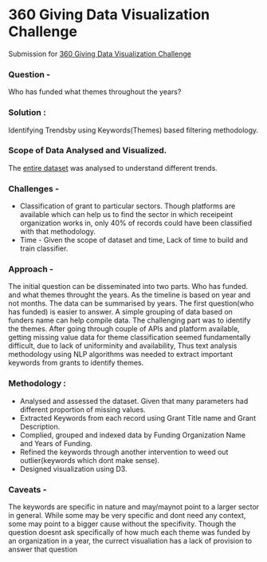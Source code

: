 # 360 Giving  Data Visualization Challenge
Submission for [360 Giving  Data Visualization Challenge](https://challenge.threesixtygiving.org/)

### Question - 
Who has funded what themes throughout the years?

### Solution : 
Identifying Trendsby using Keywords(Themes) based filtering methodology.

### Scope of Data Analysed and Visualized. 
The [entire dataset](http://grantnav.threesixtygiving.org/api/grants.csv) was analysed to understand different trends. 

### Challenges - 
- Classification of grant to particular sectors. Though platforms are available which can help us to find the sector in which receipeint organization works in, only 40% of records could have been classified with that methodology. 
- Time - Given the scope of dataset and time, Lack of time to build and train classifier.

### Approach - 
The initial question can be disseminated into two parts. Who has funded. and what themes throught the years. As the timeline is based on year and not months. The data can be summarised by years. The first question(who has funded) is easier to answer. A simple grouping of data based on funders name can help compile data. The challenging part was to identify the themes. After going through couple of APIs and platform available, getting missing value data for theme classification seemed fundamentally difficult, due to lack of uniforminity and availability, Thus text analysis methodology using NLP algorithms was needed to extract important keywords from grants to identify themes. 

### Methodology : 
- Analysed and assessed the dataset. Given that many parameters had different proportion of missing values. 
- Extracted Keywords from each record using Grant Title name and Grant Description. 
- Complied, grouped and indexed data by Funding Organization Name and Years of Funding. 
- Refined the keywords through another intervention to weed out outlier(keywords which dont make sense).
- Designed visualization using D3. 

### Caveats - 
The keywords are specific in nature and may/maynot point to a larger sector in general. While some may be very specific and dont need any context, some may point to a bigger cause without the specifivity. Though the question doesnt ask specifically of how much each theme was funded by an organization in a year, the currect visualiation has a lack of provision to answer that question  
